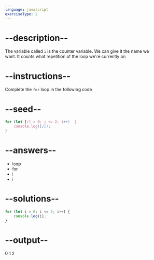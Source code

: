 ```yaml
---
language: javascript
exerciseType: 2
---
```


# --description--

The variable called `i` is the counter variable.
We can give it the name we want.
It counts what repetition of the loop we're currently on

# --instructions--

Complete the `for` loop in the following code

# --seed--

```javascript
for (let [/] = 0; i <= 2; i++)  {
    console.log([/]);
}
```

# --answers--

- loop
- for
- i
- i

# --solutions--

```javascript
for (let i = 0; i <= 2; i++) {
    console.log(i);
}
```

# --output--

0
1
2
